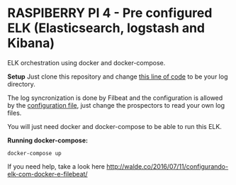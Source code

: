 # RASPIBERRY PI 4 - Pre configured ELK (Elasticsearch, logstash and Kibana) 
ELK orchestration using docker and docker-compose.

**Setup**
Just clone this repository and change [this line of code](https://github.com/waldemarnt/elk-compose/blob/master/docker-compose.yml#L29) to be
your log directory.

The log syncronization is done by Filbeat and the configuration is allowed by the [configuration file](https://github.com/waldemarnt/elk-compose/blob/master/filebeat/filebeat.yml), 
just change the prospectors to read your own log files.

You will just need docker and docker-compose to be able to run this ELK.

**Running docker-compose:**

```docker-compose up```

If you need help, take a look here http://walde.co/2016/07/11/configurando-elk-com-docker-e-filebeat/
